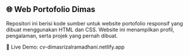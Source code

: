 ## 🌐 Web Portofolio Dimas

Repositori ini berisi kode sumber untuk website portofolio responsif yang dibuat menggunakan HTML dan CSS. Website ini menampilkan profil, pengalaman, serta projek yang pernah dibuat.

🚀 Live Demo: cv-dimasrizalramadhani.netlify.app
